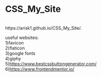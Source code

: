 # CSS_My_Site

<br>
https://arisk1.github.io/CSS_My_Site/.
<br>


useful websites:<br>
1)favicon<br>
2)flaticon<br>
3)google fonts<br>
4)giphy<br>
5)https://www.bestcssbuttongenerator.com/<br>
6)https://www.frontendmentor.io/<br>
